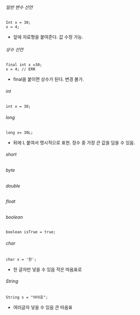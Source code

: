 ###### 일반 변수 선언
```
Int x = 30; 
x = 4;
```
- 앞에 자료형을 붙여준다. 값 수정 가능.

###### 상수 선언
```
final int x =30;
x = 4; // ERR
```
- final을 붙이면 상수가 된다. 변경 불가.

###### int
```
int x = 30;
```

###### long
```
long x= 30L;
```
- 뒤에 L 붙여서 명시적으로 표현. 정수 중 가장 큰 값을 담을 수 있음.

###### short
###### byte

###### double
###### float

###### boolean

```
boolean isTrue = true;
```

###### char
```
char x = '한'; 
```
- 한 글자만 넣을 수 있음 작은 따옴표로

###### String
```
String s = "야야호";
```
- 여러글자 넣을 수 있음 큰 따옴표